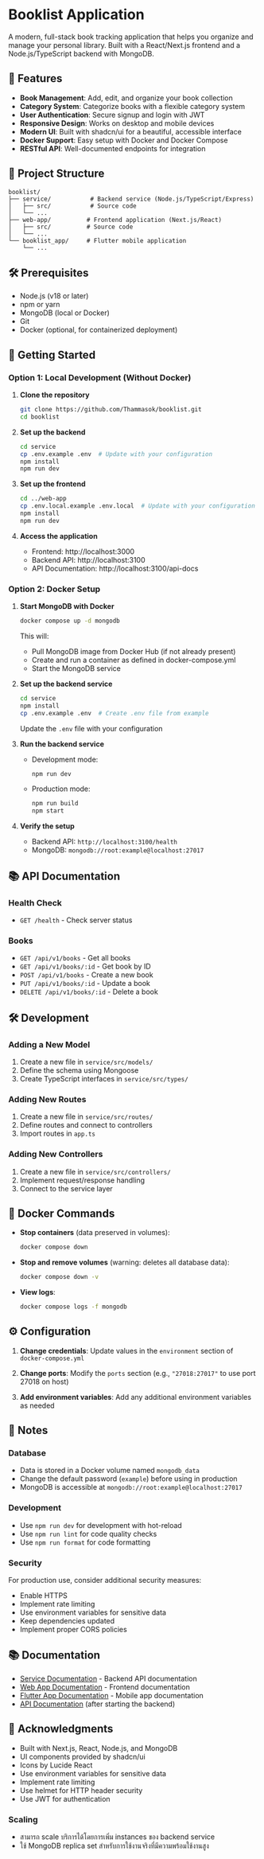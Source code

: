 # Booklist Application

A modern, full-stack book tracking application that helps you organize and manage your personal library. Built with a React/Next.js frontend and a Node.js/TypeScript backend with MongoDB.

## 🚀 Features

- **Book Management**: Add, edit, and organize your book collection
- **Category System**: Categorize books with a flexible category system
- **User Authentication**: Secure signup and login with JWT
- **Responsive Design**: Works on desktop and mobile devices
- **Modern UI**: Built with shadcn/ui for a beautiful, accessible interface
- **Docker Support**: Easy setup with Docker and Docker Compose
- **RESTful API**: Well-documented endpoints for integration

## 📁 Project Structure

```
booklist/
├── service/           # Backend service (Node.js/TypeScript/Express)
│   ├── src/           # Source code
│   └── ...           
├── web-app/          # Frontend application (Next.js/React)
│   ├── src/          # Source code
│   └── ...
└── booklist_app/     # Flutter mobile application
    └── ...
```

## 🛠️ Prerequisites

- Node.js (v18 or later)
- npm or yarn
- MongoDB (local or Docker)
- Git
- Docker (optional, for containerized deployment)

## 🚀 Getting Started

### Option 1: Local Development (Without Docker)

1. **Clone the repository**
   ```bash
   git clone https://github.com/Thammasok/booklist.git
   cd booklist
   ```

2. **Set up the backend**
   ```bash
   cd service
   cp .env.example .env  # Update with your configuration
   npm install
   npm run dev
   ```

3. **Set up the frontend**
   ```bash
   cd ../web-app
   cp .env.local.example .env.local  # Update with your configuration
   npm install
   npm run dev
   ```

4. **Access the application**
   - Frontend: http://localhost:3000
   - Backend API: http://localhost:3100
   - API Documentation: http://localhost:3100/api-docs

### Option 2: Docker Setup

1. **Start MongoDB with Docker**
   ```bash
   docker compose up -d mongodb
   ```
   This will:
   - Pull MongoDB image from Docker Hub (if not already present)
   - Create and run a container as defined in docker-compose.yml
   - Start the MongoDB service

2. **Set up the backend service**
   ```bash
   cd service
   npm install
   cp .env.example .env  # Create .env file from example
   ```
   Update the `.env` file with your configuration

3. **Run the backend service**
   - Development mode:
     ```bash
     npm run dev
     ```
   - Production mode:
     ```bash
     npm run build
     npm start
     ```

4. **Verify the setup**
   - Backend API: `http://localhost:3100/health`
   - MongoDB: `mongodb://root:example@localhost:27017`

## 📚 API Documentation

### Health Check
- `GET /health` - Check server status

### Books
- `GET /api/v1/books` - Get all books
- `GET /api/v1/books/:id` - Get book by ID
- `POST /api/v1/books` - Create a new book
- `PUT /api/v1/books/:id` - Update a book
- `DELETE /api/v1/books/:id` - Delete a book

## 🛠 Development

### Adding a New Model
1. Create a new file in `service/src/models/`
2. Define the schema using Mongoose
3. Create TypeScript interfaces in `service/src/types/`

### Adding New Routes
1. Create a new file in `service/src/routes/`
2. Define routes and connect to controllers
3. Import routes in `app.ts`

### Adding New Controllers
1. Create a new file in `service/src/controllers/`
2. Implement request/response handling
3. Connect to the service layer

## 🐳 Docker Commands

- **Stop containers** (data preserved in volumes):
  ```bash
  docker compose down
  ```

- **Stop and remove volumes** (warning: deletes all database data):
  ```bash
  docker compose down -v
  ```

- **View logs**:
  ```bash
  docker compose logs -f mongodb
  ```

## ⚙️ Configuration

1. **Change credentials**:
   Update values in the `environment` section of `docker-compose.yml`

2. **Change ports**:
   Modify the `ports` section (e.g., `"27018:27017"` to use port 27018 on host)

3. **Add environment variables**:
   Add any additional environment variables as needed

## 📝 Notes

### Database
- Data is stored in a Docker volume named `mongodb_data`
- Change the default password (`example`) before using in production
- MongoDB is accessible at `mongodb://root:example@localhost:27017`

### Development
- Use `npm run dev` for development with hot-reload
- Use `npm run lint` for code quality checks
- Use `npm run format` for code formatting

### Security
For production use, consider additional security measures:
- Enable HTTPS
- Implement rate limiting
- Use environment variables for sensitive data
- Keep dependencies updated
- Implement proper CORS policies

## 📚 Documentation

- [Service Documentation](./service/README.md) - Backend API documentation
- [Web App Documentation](./web-app/README.md) - Frontend documentation
- [Flutter App Documentation](./booklist_app/README.md) - Mobile app documentation
- [API Documentation](http://localhost:3100/api-docs) (after starting the backend)

## 🙏 Acknowledgments

- Built with Next.js, React, Node.js, and MongoDB
- UI components provided by shadcn/ui
- Icons by Lucide React
- Use environment variables for sensitive data
- Implement rate limiting
- Use helmet for HTTP header security
- Use JWT for authentication

### Scaling
- สามารถ scale บริการได้โดยการเพิ่ม instances ของ backend service
- ใช้ MongoDB replica set สำหรับการใช้งานจริงที่มีความพร้อมใช้งานสูง
